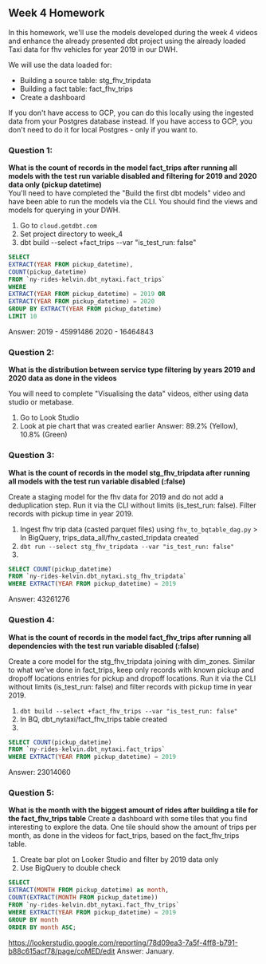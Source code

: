 ## Week 4 Homework 
In this homework, we'll use the models developed during the week 4 videos and enhance the already presented dbt project using the already loaded Taxi data for fhv vehicles for year 2019 in our DWH.

We will use the data loaded for:
* Building a source table: stg_fhv_tripdata
* Building a fact table: fact_fhv_trips
* Create a dashboard 

If you don't have access to GCP, you can do this locally using the ingested data from your Postgres database
instead. If you have access to GCP, you don't need to do it for local Postgres -
only if you want to.

### Question 1: 
**What is the count of records in the model fact_trips after running all models with the test run variable disabled and filtering for 2019 and 2020 data only (pickup datetime)**  
You'll need to have completed the "Build the first dbt models" video and have been able to run the models via the CLI. 
You should find the views and models for querying in your DWH.

1. Go to `cloud.getdbt.com`
2. Set project directory to week_4
3. dbt build --select +fact_trips --var "is_test_run: false"
``` sql
SELECT
EXTRACT(YEAR FROM pickup_datetime),
COUNT(pickup_datetime)
FROM `ny-rides-kelvin.dbt_nytaxi.fact_trips`
WHERE
EXTRACT(YEAR FROM pickup_datetime) = 2019 OR
EXTRACT(YEAR FROM pickup_datetime) = 2020
GROUP BY EXTRACT(YEAR FROM pickup_datetime)
LIMIT 10
```
Answer:
2019 - 45991486
2020 - 16464843

### Question 2: 
**What is the distribution between service type filtering by years 2019 and 2020 data as done in the videos**

You will need to complete "Visualising the data" videos, either using data studio or metabase. 
1. Go to Look Studio
2. Look at pie chart that was created earlier
Answer: 89.2% (Yellow), 10.8% (Green)


### Question 3: 
**What is the count of records in the model stg_fhv_tripdata after running all models with the test run variable disabled (:false)**  

Create a staging model for the fhv data for 2019 and do not add a deduplication step. Run it via the CLI without limits (is_test_run: false).
Filter records with pickup time in year 2019.

1. Ingest fhv trip data (casted parquet files) using `fhv_to_bqtable_dag.py` > In BigQuery, trips_data_all/fhv_casted_tripdata created
2. `dbt run --select stg_fhv_tripdata --var "is_test_run: false"`
3. 
``` sql
SELECT COUNT(pickup_datetime)
FROM `ny-rides-kelvin.dbt_nytaxi.stg_fhv_tripdata`
WHERE EXTRACT(YEAR FROM pickup_datetime) = 2019
```
Answer: 43261276

### Question 4: 
**What is the count of records in the model fact_fhv_trips after running all dependencies with the test run variable disabled (:false)**  

Create a core model for the stg_fhv_tripdata joining with dim_zones.
Similar to what we've done in fact_trips, keep only records with known pickup and dropoff locations entries for pickup and dropoff locations. 
Run it via the CLI without limits (is_test_run: false) and filter records with pickup time in year 2019.

1. `dbt build --select +fact_fhv_trips --var "is_test_run: false"`
2. In BQ, dbt_nytaxi/fact_fhv_trips table created
3. 
```sql
SELECT COUNT(pickup_datetime)
FROM `ny-rides-kelvin.dbt_nytaxi.fact_trips`
WHERE EXTRACT(YEAR FROM pickup_datetime) = 2019
```
Answer: 23014060

### Question 5: 
**What is the month with the biggest amount of rides after building a tile for the fact_fhv_trips table**
Create a dashboard with some tiles that you find interesting to explore the data. One tile should show the amount of trips per month, as done in the videos for fact_trips, based on the fact_fhv_trips table.
1. Create bar plot on Looker Studio and filter by 2019 data only
2. Use BigQuery to double check
``` sql
SELECT
EXTRACT(MONTH FROM pickup_datetime) as month,
COUNT(EXTRACT(MONTH FROM pickup_datetime))
FROM `ny-rides-kelvin.dbt_nytaxi.fact_fhv_trips`
WHERE EXTRACT(YEAR FROM pickup_datetime) = 2019
GROUP BY month
ORDER BY month ASC;
```
https://lookerstudio.google.com/reporting/78d09ea3-7a5f-4ff8-b791-b88c615acf78/page/coMED/edit
Answer: January. 

